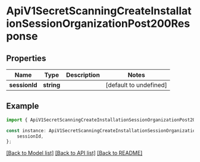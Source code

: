 # ApiV1SecretScanningCreateInstallationSessionOrganizationPost200Response


## Properties

Name | Type | Description | Notes
------------ | ------------- | ------------- | -------------
**sessionId** | **string** |  | [default to undefined]

## Example

```typescript
import { ApiV1SecretScanningCreateInstallationSessionOrganizationPost200Response } from './api';

const instance: ApiV1SecretScanningCreateInstallationSessionOrganizationPost200Response = {
    sessionId,
};
```

[[Back to Model list]](../README.md#documentation-for-models) [[Back to API list]](../README.md#documentation-for-api-endpoints) [[Back to README]](../README.md)
